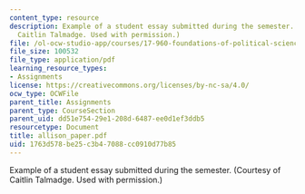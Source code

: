 ```yaml
---
content_type: resource
description: Example of a student essay submitted during the semester. (Courtesy of
  Caitlin Talmadge. Used with permission.)
file: /ol-ocw-studio-app/courses/17-960-foundations-of-political-science-fall-2004/1763d578be25c3b47088cc0910d77b85_allison_paper.pdf
file_size: 100532
file_type: application/pdf
learning_resource_types:
- Assignments
license: https://creativecommons.org/licenses/by-nc-sa/4.0/
ocw_type: OCWFile
parent_title: Assignments
parent_type: CourseSection
parent_uid: dd51e754-29e1-208d-6487-ee0d1ef3ddb5
resourcetype: Document
title: allison_paper.pdf
uid: 1763d578-be25-c3b4-7088-cc0910d77b85
---
```

Example of a student essay submitted during the semester. (Courtesy of Caitlin Talmadge. Used with permission.)
